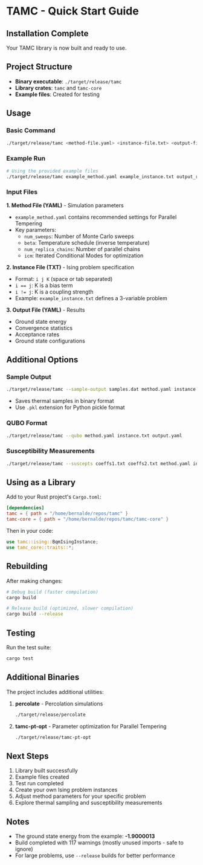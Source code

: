 # TAMC - Quick Start Guide

## Installation Complete

Your TAMC library is now built and ready to use.

## Project Structure

- **Binary executable**: `./target/release/tamc`
- **Library crates**: `tamc` and `tamc-core`
- **Example files**: Created for testing

## Usage

### Basic Command

```bash
./target/release/tamc <method-file.yaml> <instance-file.txt> <output-file.yaml>
```

### Example Run

```bash
# Using the provided example files
./target/release/tamc example_method.yaml example_instance.txt output_results.yaml
```

### Input Files

**1. Method File (YAML)** - Simulation parameters
- `example_method.yaml` contains recommended settings for Parallel Tempering
- Key parameters:
  - `num_sweeps`: Number of Monte Carlo sweeps
  - `beta`: Temperature schedule (inverse temperature)
  - `num_replica_chains`: Number of parallel chains
  - `icm`: Iterated Conditional Modes for optimization

**2. Instance File (TXT)** - Ising problem specification
- Format: `i j K` (space or tab separated)
- `i == j`: K is a bias term
- `i != j`: K is a coupling strength
- Example: `example_instance.txt` defines a 3-variable problem

**3. Output File (YAML)** - Results
- Ground state energy
- Convergence statistics
- Acceptance rates
- Ground state configurations

## Additional Options

### Sample Output
```bash
./target/release/tamc --sample-output samples.dat method.yaml instance.txt output.yaml
```
- Saves thermal samples in binary format
- Use `.pkl` extension for Python pickle format

### QUBO Format
```bash
./target/release/tamc --qubo method.yaml instance.txt output.yaml
```

### Susceptibility Measurements
```bash
./target/release/tamc --suscepts coeffs1.txt coeffs2.txt method.yaml instance.txt output.yaml
```

## Using as a Library

Add to your Rust project's `Cargo.toml`:

```toml
[dependencies]
tamc = { path = "/home/bernalde/repos/tamc" }
tamc-core = { path = "/home/bernalde/repos/tamc/tamc-core" }
```

Then in your code:

```rust
use tamc::ising::BqmIsingInstance;
use tamc_core::traits::*;
```

## Rebuilding

After making changes:

```bash
# Debug build (faster compilation)
cargo build

# Release build (optimized, slower compilation)
cargo build --release
```

## Testing

Run the test suite:

```bash
cargo test
```

## Additional Binaries

The project includes additional utilities:

1. **percolate** - Percolation simulations
   ```bash
   ./target/release/percolate
   ```

2. **tamc-pt-opt** - Parameter optimization for Parallel Tempering
   ```bash
   ./target/release/tamc-pt-opt
   ```

## Next Steps

1. Library built successfully
2. Example files created
3. Test run completed
4. Create your own Ising problem instances
5. Adjust method parameters for your specific problem
6. Explore thermal sampling and susceptibility measurements

## Notes

- The ground state energy from the example: **-1.9000013**
- Build completed with 117 warnings (mostly unused imports - safe to ignore)
- For large problems, use `--release` builds for better performance
